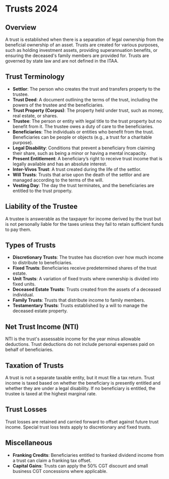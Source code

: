 # Trusts 2024

## Overview
A trust is established when there is a separation of legal ownership from the beneficial ownership of an asset. Trusts are created for various purposes, such as holding investment assets, providing superannuation benefits, or ensuring the deceased's family members are provided for. Trusts are governed by state law and are not defined in the ITAA.

## Trust Terminology
- **Settlor**: The person who creates the trust and transfers property to the trustee.
- **Trust Deed**: A document outlining the terms of the trust, including the powers of the trustee and the beneficiaries.
- **Trust Property (Corpus)**: The property held under trust, such as money, real estate, or shares.
- **Trustee**: The person or entity with legal title to the trust property but no benefit from it. The trustee owes a duty of care to the beneficiaries.
- **Beneficiaries**: The individuals or entities who benefit from the trust. Beneficiaries can be people or objects (e.g., a trust for a charitable purpose).
- **Legal Disability**: Conditions that prevent a beneficiary from claiming their share, such as being a minor or having a mental incapacity.
- **Present Entitlement**: A beneficiary’s right to receive trust income that is legally available and has an absolute interest.
- **Inter-Vivos Trust**: A trust created during the life of the settlor.
- **Will Trusts**: Trusts that arise upon the death of the settlor and are managed according to the terms of the will.
- **Vesting Day**: The day the trust terminates, and the beneficiaries are entitled to the trust property.

## Liability of the Trustee
A trustee is answerable as the taxpayer for income derived by the trust but is not personally liable for the taxes unless they fail to retain sufficient funds to pay them.

## Types of Trusts
- **Discretionary Trusts**: The trustee has discretion over how much income to distribute to beneficiaries.
- **Fixed Trusts**: Beneficiaries receive predetermined shares of the trust estate.
- **Unit Trusts**: A variation of fixed trusts where ownership is divided into fixed units.
- **Deceased Estate Trusts**: Trusts created from the assets of a deceased individual.
- **Family Trusts**: Trusts that distribute income to family members.
- **Testamentary Trusts**: Trusts established by a will to manage the deceased estate property.

## Net Trust Income (NTI)
NTI is the trust's assessable income for the year minus allowable deductions. Trust deductions do not include personal expenses paid on behalf of beneficiaries.

## Taxation of Trusts
A trust is not a separate taxable entity, but it must file a tax return. Trust income is taxed based on whether the beneficiary is presently entitled and whether they are under a legal disability. If no beneficiary is entitled, the trustee is taxed at the highest marginal rate.

## Trust Losses
Trust losses are retained and carried forward to offset against future trust income. Special trust loss tests apply to discretionary and fixed trusts.

## Miscellaneous
- **Franking Credits**: Beneficiaries entitled to franked dividend income from a trust can claim a franking tax offset.
- **Capital Gains**: Trusts can apply the 50% CGT discount and small business CGT concessions where applicable.
